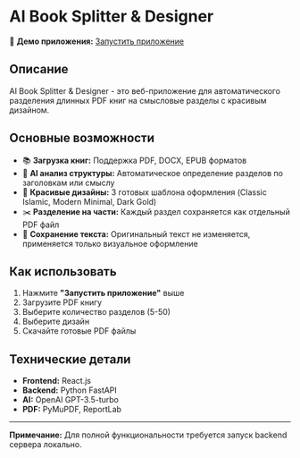 # AI Book Splitter & Designer

🚀 **Демо приложения:** [Запустить приложение](index.html)

## Описание

AI Book Splitter & Designer - это веб-приложение для автоматического разделения длинных PDF книг на смысловые разделы с красивым дизайном.

## Основные возможности

- 📚 **Загрузка книг:** Поддержка PDF, DOCX, EPUB форматов
- 🤖 **AI анализ структуры:** Автоматическое определение разделов по заголовкам или смыслу
- 🎨 **Красивые дизайны:** 3 готовых шаблона оформления (Classic Islamic, Modern Minimal, Dark Gold)
- ✂️ **Разделение на части:** Каждый раздел сохраняется как отдельный PDF файл
- 💾 **Сохранение текста:** Оригинальный текст не изменяется, применяется только визуальное оформление

## Как использовать

1. Нажмите **"Запустить приложение"** выше
2. Загрузите PDF книгу
3. Выберите количество разделов (5-50)
4. Выберите дизайн
5. Скачайте готовые PDF файлы

## Технические детали

- **Frontend:** React.js
- **Backend:** Python FastAPI
- **AI:** OpenAI GPT-3.5-turbo
- **PDF:** PyMuPDF, ReportLab

---

**Примечание:** Для полной функциональности требуется запуск backend сервера локально.
